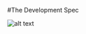 
#The Development Spec

![alt text](http://www.tampaymca.info/2cmby/images/images/Calculator_01.jpg "Calculator")
